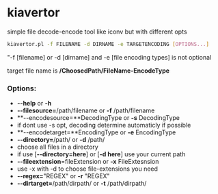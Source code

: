 # kiavertor

simple file decode-encode tool like iconv but with different opts

```sh
kiavertor.pl -f FILENAME -d DIRNAME -e TARGETENCODING [OPTIONS...]
```

"-f [filename] or -d [dirname]  and -e [file encoding types] is not optional

target file name is **/ChoosedPath/FileName-EncodeType**

### Options:

* **--help** or **-h**
* **--filesource=**/path/filename or **-f** /path/filename
* **--encodesource=**DecodingType or **-s** DecodingType
 * if dont use -s opt, decoding determine automaticly if possible
* **--encodetarget=**EncodingType or **-e** EncodingType
* **--directory=**/path/ or **-d** /path/
 * choose all files in a directory
 * if use [**--directory=here**] or [**-d here**] use your current path
* **--fileextension**=fileExtension or **-x** FileExtesnsion
 * use -x with -d to choose file-extensions you need
* **--regex=**"REGEX" or **-r** "REGEX"
* **--dirtarget=**/path/dirpath/ or **-t** /path/dirpath/
